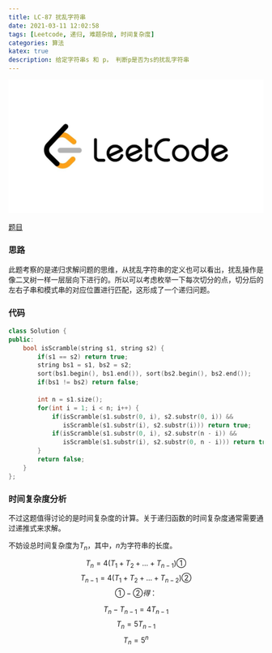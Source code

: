 ```yaml
---
title: LC-87 扰乱字符串
date: 2021-03-11 12:02:58
tags: [Leetcode, 递归, 难题杂烩, 时间复杂度]
categories: 算法
katex: true
description: 给定字符串s 和 p， 判断p是否为s的扰乱字符串
---
```


![LC](/images/Leetcode.jpg)

<!--more-->

[题目](https://leetcode-cn.com/problems/scramble-string/)

### 思路

此题考察的是递归求解问题的思维，从扰乱字符串的定义也可以看出，扰乱操作是像二叉树一样一层层向下进行的。所以可以考虑枚举一下每次切分的点，切分后的左右子串和模式串的对应位置进行匹配，这形成了一个递归问题。

### 代码

```cpp
class Solution {
public:
    bool isScramble(string s1, string s2) {
        if(s1 == s2) return true;
        string bs1 = s1, bs2 = s2;
        sort(bs1.begin(), bs1.end()), sort(bs2.begin(), bs2.end());
        if(bs1 != bs2) return false;

        int n = s1.size();
        for(int i = 1; i < n; i++) {
            if(isScramble(s1.substr(0, i), s2.substr(0, i)) &&
               isScramble(s1.substr(i), s2.substr(i))) return true;
            if(isScramble(s1.substr(0, i), s2.substr(n - i)) &&
               isScramble(s1.substr(i), s2.substr(0, n - i))) return true;
        }
        return false;
    }
};
```

### 时间复杂度分析

不过这题值得讨论的是时间复杂度的计算。关于递归函数的时间复杂度通常需要通过递推式来求解。

不妨设总时间复杂度为$T_n$，其中，$n$为字符串的长度。

$$ T_n = 4(T_1 + T_2 + ... + T_{n - 1}) ①$$
$$ T_{n - 1} = 4(T_1 + T_2 + ... + T_{n - 2}) ②$$ 
$$① -②得：$$

$$ T_n - T_{n - 1} = 4 T_{n - 1}$$
$$ T_n = 5 T_{n - 1}$$
$$ T_n = 5^n $$


